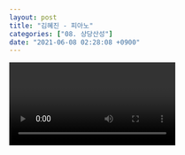 ```yaml
---
layout: post
title: "김혜진 - 피아노"
categories: ["08. 상당산성"]
date: "2021-06-08 02:28:08 +0900"
---
```

<video class="post-video" controls>

    <source src='{{ "assets/videos/08. 상당산성/09.mp4" | relative_url }}'
            type="video/mp4">

    Sorry, your browser doesn't support embedded videos.
</video>
